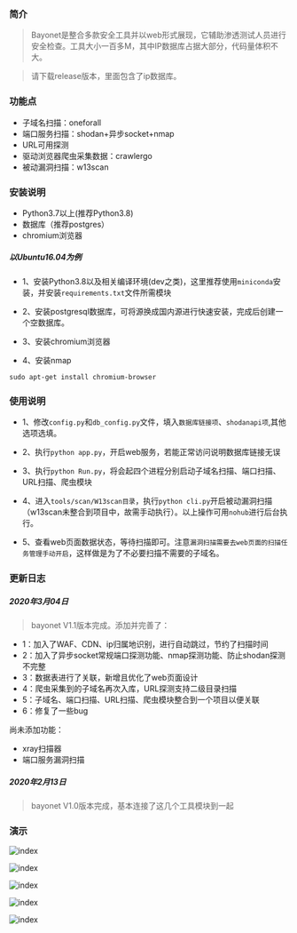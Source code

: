 ### 简介

> Bayonet是整合多款安全工具并以web形式展现，它辅助渗透测试人员进行安全检查。工具大小一百多M，其中IP数据库占据大部分，代码量体积不大。

> 请下载release版本，里面包含了ip数据库。

### 功能点

- 子域名扫描：oneforall
- 端口服务扫描：shodan+异步socket+nmap
- URL可用探测
- 驱动浏览器爬虫采集数据：crawlergo
- 被动漏洞扫描：w13scan

### 安装说明

- Python3.7以上(推荐Python3.8)
- 数据库（推荐postgres）
- chromium浏览器

##### 以Ubuntu16.04为例

- 1、安装Python3.8以及相关编译环境(dev之类)，这里推荐使用`miniconda`安装，并安装`requirements.txt`文件所需模块

- 2、安装postgresql数据库，可将源换成国内源进行快速安装，完成后创建一个空数据库。

- 3、安装chromium浏览器

- 4、安装nmap
```
sudo apt-get install chromium-browser
```

### 使用说明
- 1、修改`config.py`和`db_config.py`文件，填入`数据库链接项`、`shodanapi项`,其他选项选填。

- 2、执行`python app.py`，开启web服务，若能正常访问说明数据库链接无误

- 3、执行`python Run.py`，将会起四个进程分别启动子域名扫描、端口扫描、URL扫描、爬虫模块

- 4、进入`tools/scan/W13scan目录`，执行`python cli.py`开启被动漏洞扫描（w13scan未整合到项目中，故需手动执行）。以上操作可用`nohub`进行后台执行。

- 5、查看web页面数据状态，等待扫描即可。注意`漏洞扫描需要去web页面的扫描任务管理手动开启`，这样做是为了不必要扫描不需要的子域名。

### 更新日志

##### 2020年3月04日
> bayonet V1.1版本完成。添加并完善了：

- 1：加入了WAF、CDN、ip归属地识别，进行自动跳过，节约了扫描时间
- 2：加入了异步socket常规端口探测功能、nmap探测功能、防止shodan探测不完整
- 3：数据表进行了关联，新增且优化了web页面设计
- 4：爬虫采集到的子域名再次入库，URL探测支持二级目录扫描
- 5：子域名、端口扫描、URL扫描、爬虫模块整合到一个项目以便关联
- 6：修复了一些bug

尚未添加功能：
- xray扫描器
- 端口服务漏洞扫描

##### 2020年2月13日
> bayonet V1.0版本完成，基本连接了这几个工具模块到一起

### 演示

![index](https://github.com/CTF-MissFeng/bayonet/blob/master/doc/1.png)

![index](https://github.com/CTF-MissFeng/bayonet/blob/master/doc/2.png)

![index](https://github.com/CTF-MissFeng/bayonet/blob/master/doc/3.png)

![index](https://github.com/CTF-MissFeng/bayonet/blob/master/doc/4.png)

![index](https://github.com/CTF-MissFeng/bayonet/blob/master/doc/5.png)
